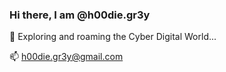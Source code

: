 ### Hi there, I am @h00die.gr3y
🔭 Exploring and roaming the Cyber Digital World...

📫 h00die.gr3y@gmail.com

<!--
**h00die-gr3y/h00die-gr3y** is a ✨ _special_ ✨ repository because its `README.md` (this file) appears on your GitHub profile.

Here are some ideas to get you started:

- 🔭 I’m currently working on ...
- 🌱 I’m currently learning ...
- 👯 I’m looking to collaborate on ...
- 🤔 I’m looking for help with ...
- 💬 Ask me about ...
- 📫 How to reach me: ...
- 😄 Pronouns: ...
- ⚡ Fun fact: ...
-->
